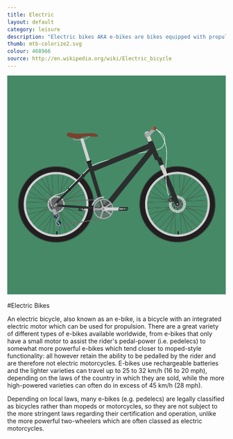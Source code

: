 ```yaml
---
title: Electric
layout: default
category: leisure
description: "Electric bikes AKA e-bikes are bikes equipped with propulsion assisting electric motors"
thumb: mtb-colorize2.svg
colour: 468966
source: http://en.wikipedia.org/wiki/Electric_bicycle
---
```


![Electric bike photo](../img/bikes/mtb-colorize2.svg)

#Electric Bikes

An electric bicycle, also known as an e-bike, is a bicycle with an integrated electric motor which can be used for propulsion. There are a great variety of different types of e-bikes available worldwide, from e-bikes that only have a small motor to assist the rider's pedal-power (i.e. pedelecs) to somewhat more powerful e-bikes which tend closer to moped-style functionality: all however retain the ability to be pedalled by the rider and are therefore not electric motorcycles. E-bikes use rechargeable batteries and the lighter varieties can travel up to 25 to 32 km/h (16 to 20 mph), depending on the laws of the country in which they are sold, while the more high-powered varieties can often do in excess of 45 km/h (28 mph).

Depending on local laws, many e-bikes (e.g. pedelecs) are legally classified as bicycles rather than mopeds or motorcycles, so they are not subject to the more stringent laws regarding their certification and operation, unlike the more powerful two-wheelers which are often classed as electric motorcycles.